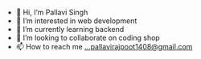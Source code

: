- 👋 Hi, I’m Pallavi Singh
- 👀 I’m interested in web development
- 🌱 I’m currently learning backend
- 💞️ I’m looking to collaborate on coding shop
- 📫 How to reach me ...pallavirajpoot1408@gmail.com

<!---
pallavirajpoot1408/pallavirajpoot1408 is a ✨ special ✨ repository because its `README.md` (this file) appears on your GitHub profile.
You can click the Preview link to take a look at your changes.
--->
